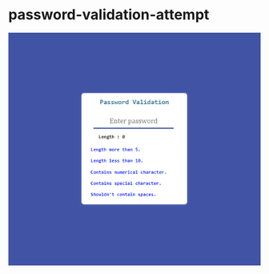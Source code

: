 # password-validation-attempt

![password-validation-attempt](https://github.com/sherry-web/password-validation-attempt/raw/main/assets/Password.png)
